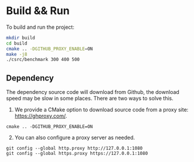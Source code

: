 # Build && Run

To build and run the project:

```bash
mkdir build
cd build
cmake .. -DGITHUB_PROXY_ENABLE=ON
make -j8
./csrc/benchmark 300 400 500
```

## Dependency

The dependency source code will download from Github, the download speed may be slow in some places. There are two ways to solve this.

1. We provide a CMake option to download source code from a proxy site: https://ghproxy.com/.

```
cmake .. -DGITHUB_PROXY_ENABLE=ON
```

2. You can also configure a proxy server as needed.

```
git config --global http.proxy http://127.0.0.1:1080
git config --global https.proxy https://127.0.0.1:1080
```
